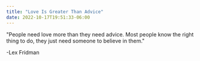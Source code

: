 ```yaml
---
title: "Love Is Greater Than Advice"
date: 2022-10-17T19:51:33-06:00
---
```

"People need love more than they need advice. Most people know the right thing to do, they just need someone to believe in them."

-Lex Fridman
